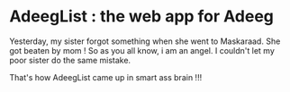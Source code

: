 # AdeegList : the web app for Adeeg

Yesterday, my sister forgot something when she went to Maskaraad. She got beaten by mom !
So as you all know, i am an angel. I couldn't let my poor sister do the same mistake.

That's how AdeegList came up in smart ass brain !!!
